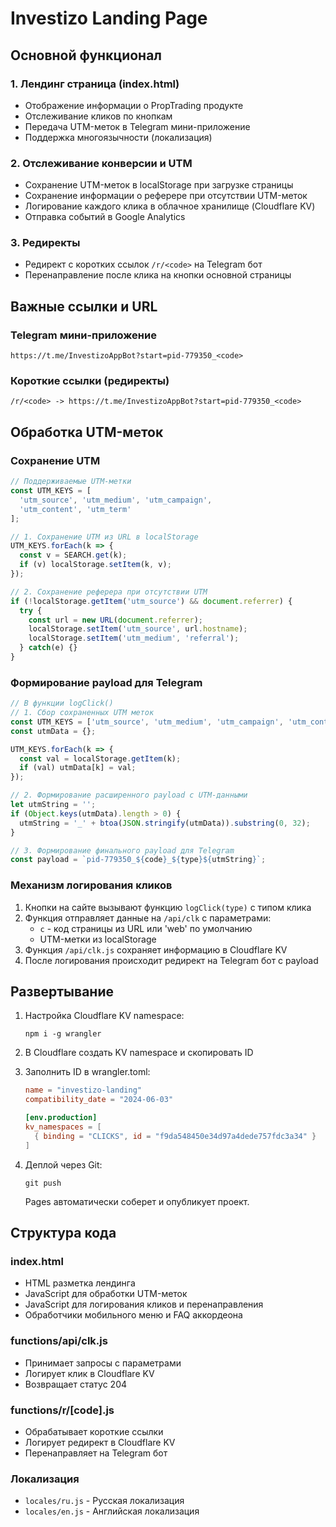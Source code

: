 # Investizo Landing Page

## Основной функционал

### 1. Лендинг страница (index.html)
- Отображение информации о PropTrading продукте
- Отслеживание кликов по кнопкам
- Передача UTM-меток в Telegram мини-приложение
- Поддержка многоязычности (локализация)

### 2. Отслеживание конверсии и UTM
- Сохранение UTM-меток в localStorage при загрузке страницы
- Сохранение информации о реферере при отсутствии UTM-меток
- Логирование каждого клика в облачное хранилище (Cloudflare KV)
- Отправка событий в Google Analytics

### 3. Редиректы
- Редирект с коротких ссылок `/r/<code>` на Telegram бот
- Перенаправление после клика на кнопки основной страницы

## Важные ссылки и URL

### Telegram мини-приложение
```
https://t.me/InvestizoAppBot?start=pid-779350_<code>
```

### Короткие ссылки (редиректы)
```
/r/<code> -> https://t.me/InvestizoAppBot?start=pid-779350_<code>
```

## Обработка UTM-меток

### Сохранение UTM
```javascript
// Поддерживаемые UTM-метки
const UTM_KEYS = [
  'utm_source', 'utm_medium', 'utm_campaign',
  'utm_content', 'utm_term'
];

// 1. Сохранение UTM из URL в localStorage
UTM_KEYS.forEach(k => {
  const v = SEARCH.get(k);
  if (v) localStorage.setItem(k, v);
});

// 2. Сохранение реферера при отсутствии UTM
if (!localStorage.getItem('utm_source') && document.referrer) {
  try {
    const url = new URL(document.referrer);
    localStorage.setItem('utm_source', url.hostname);
    localStorage.setItem('utm_medium', 'referral');
  } catch(e) {}
}
```

### Формирование payload для Telegram
```javascript
// В функции logClick()
// 1. Сбор сохраненных UTM меток
const UTM_KEYS = ['utm_source', 'utm_medium', 'utm_campaign', 'utm_content', 'utm_term'];
const utmData = {};

UTM_KEYS.forEach(k => {
  const val = localStorage.getItem(k);
  if (val) utmData[k] = val;
});

// 2. Формирование расширенного payload с UTM-данными
let utmString = '';
if (Object.keys(utmData).length > 0) {
  utmString = '_' + btoa(JSON.stringify(utmData)).substring(0, 32);
}

// 3. Формирование финального payload для Telegram
const payload = `pid-779350_${code}_${type}${utmString}`;
```

### Механизм логирования кликов
1. Кнопки на сайте вызывают функцию `logClick(type)` с типом клика
2. Функция отправляет данные на `/api/clk` с параметрами:
   - `c` - код страницы из URL или 'web' по умолчанию
   - UTM-метки из localStorage
3. Функция `/api/clk.js` сохраняет информацию в Cloudflare KV
4. После логирования происходит редирект на Telegram бот с payload

## Развертывание

1. Настройка Cloudflare KV namespace:
   ```
   npm i -g wrangler
   ```
   
2. В Cloudflare создать KV namespace и скопировать ID

3. Заполнить ID в wrangler.toml:
   ```toml
   name = "investizo-landing"
   compatibility_date = "2024-06-03"

   [env.production]
   kv_namespaces = [
     { binding = "CLICKS", id = "f9da548450e34d97a4dede757fdc3a34" }
   ]
   ```

4. Деплой через Git:
   ```
   git push
   ```
   Pages автоматически соберет и опубликует проект.

## Структура кода

### index.html
- HTML разметка лендинга
- JavaScript для обработки UTM-меток
- JavaScript для логирования кликов и перенаправления
- Обработчики мобильного меню и FAQ аккордеона

### functions/api/clk.js
- Принимает запросы с параметрами
- Логирует клик в Cloudflare KV
- Возвращает статус 204

### functions/r/[code].js
- Обрабатывает короткие ссылки
- Логирует редирект в Cloudflare KV
- Перенаправляет на Telegram бот

### Локализация
- `locales/ru.js` - Русская локализация
- `locales/en.js` - Английская локализация